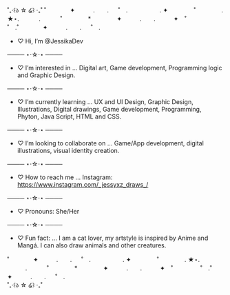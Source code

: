 ˚₊‧꒰ა ☆ ໒꒱ ‧₊˚
˚　　　　✦　　　.　　. 　 ˚　.　　　　　 . ✦　　　 　˚　　　　 . ★⋆. 
　　　.   　　˚　　 　　*　　 　　✦　　　.　　.　　　✦　˚ 　　　　 ˚　.˚　　　　✦　　　.　　. 　 ˚　.　　　　 　　 　　　　   


- ♡ Hi, I’m @JessikaDev

──── ⋆⋅☆⋅⋆ ────
 
- ♡ I’m interested in ...
Digital art, Game development, Programming logic and Graphic Design.

──── ⋆⋅☆⋅⋆ ────
  
- ♡ I’m currently learning ...
UX and UI Design, Graphic Design, Illustrations, Digital drawings, Game development, Programming, Phyton, Java Script, HTML and CSS.

──── ⋆⋅☆⋅⋆ ────
  
- ♡ I’m looking to collaborate on ...
Game/App development, digital illustrations, visual identity creation.

──── ⋆⋅☆⋅⋆ ────

- ♡ How to reach me ...
Instagram: https://www.instagram.com/_jessyxz_draws_/

──── ⋆⋅☆⋅⋆ ────

- ♡ Pronouns: She/Her

──── ⋆⋅☆⋅⋆ ────

- ♡ Fun fact: ...
I am a cat lover, my artstyle is inspired by Anime and Mangá. I can also draw animals and other creatures.

˚　　　　✦　　　.　　. 　 ˚　.　　　　　 . ✦　　　 　˚　　　　 . ★⋆. 
　　　.   　　˚　　 　　*　　 　　✦　　　.　　.　　　✦　˚ 　　　　 ˚　.˚　　　　✦　　　.　　. 　 ˚　.　　　　 　　 　　　　   
˚₊‧꒰ა ☆ ໒꒱ ‧₊˚

<!---
JessikaDev/JessikaDev is a ✨ special ✨ repository because its `README.md` (this file) appears on your GitHub profile.
You can click the Preview link to take a look at your changes.
--->

